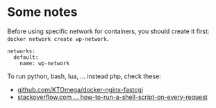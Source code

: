 # Some notes

Before using specific network for containers, you should create it first: `docker network create wp-network`.

```(yml)
networks:
  default:
    name: wp-network
```

To run python, bash, lua, ... instead php, check these:

- [github.com/KTOmega/docker-nginx-fastcgi](https://github.com/KTOmega/docker-nginx-fastcgi)
- [stackoverflow.com ... how-to-run-a-shell-script-on-every-request](https://stackoverflow.com/questions/22891148/how-to-run-a-shell-script-on-every-request)
